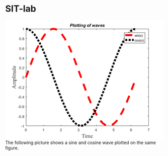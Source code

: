 # SIT-lab
![alt text](https://github.com/singhsimran/SIT-lab/blob/master/simran1.png)
The following picture shows a sine and cosine wave plotted on the same figure.
